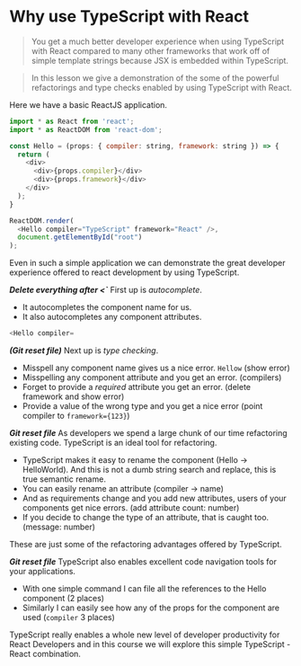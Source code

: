 # Why use TypeScript with React
> You get a much better developer experience when using TypeScript with React compared to many other frameworks that work off of simple template strings because JSX is embedded within TypeScript.

> In this lesson we give a demonstration of the some of the powerful refactorings and type checks enabled by using TypeScript with React.

Here we have a basic ReactJS application.

```js
import * as React from 'react';
import * as ReactDOM from 'react-dom';

const Hello = (props: { compiler: string, framework: string }) => {
  return (
    <div>
      <div>{props.compiler}</div>
      <div>{props.framework}</div>
    </div>
  );
}

ReactDOM.render(
  <Hello compiler="TypeScript" framework="React" />,
  document.getElementById("root")
);
```

Even in such a simple application we can demonstrate the great developer experience offered to react development by using TypeScript.

***Delete everything after <`***
First up is *autocomplete*.
* It autocompletes the component name for us.
* It also autocompletes any component attributes.
```js
<Hello compiler=
```

***(Git reset file)***
Next up is *type checking*.
* Misspell any component name gives us a nice error. `Hellow` (show error)
* Misspelling any component attribute and you get an error. (compilers)
* Forget to provide a *required* attribute you get an error. (delete framework and show error)
* Provide a value of the wrong type and you get a nice error (point compiler to `framework={123}`)


***Git reset file***
As developers we spend a large chunk of our time refactoring existing code. TypeScript is an ideal tool for refactoring.
* TypeScript makes it easy to rename the component (Hello -> HelloWorld). And this is not a dumb string search and replace, this is true semantic rename.
* You can easily rename an attribute (compiler -> name)
* And as requirements change and you add new attributes, users of your components get nice errors. (add attribute count: number)
* If you decide to change the type of an attribute, that is caught too. (message: number)

These are just some of the refactoring advantages offered by TypeScript.

***Git reset file***
TypeScript also enables excellent code navigation tools for your applications.
* With one simple command I can file all the references to the Hello component (2 places)
* Similarly I can easily see how any of the props for the component are used (`compiler` 3 places)

TypeScript really enables a whole new level of developer productivity for React Developers and in this course we will explore this simple TypeScript - React combination.
